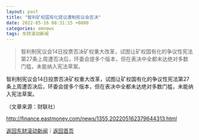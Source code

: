 ```yaml
---
layout: post
title: "智利矿权国有化提议遭制宪议会否决"
date: 2022-05-16 08:31:15 +0800
categories: emnews
tags: 东财滚动新闻
---
```

> 智利制宪议会14日投票否决矿权重大改革，试图让矿权国有化的争议性宪法第27条上周遭否决后，环委会提多个版本，但在表决中全都未达绝对多数门槛，未能纳入宪法草案。

<p>智利制宪议会14日投票否决矿权重大改革，试图让矿权国有化的争议性宪法第27条上周遭否决后，环委会提多个版本，但在表决中全都未达绝对多数门槛，未能纳入宪法草案。</p><p class="em_media">（文章来源：财联社）</p>

<http://finance.eastmoney.com/news/1355,202205162379644313.html>

[返回东财滚动新闻](//finews.withounder.com/emnews/)｜[返回首页](//finews.withounder.com/)